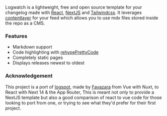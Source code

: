 Logwatch is a lightweight, free and open source template for your changelog made with [React](https://react.dev),
[NextJS](https://nextjs.org) and [Tailwindcss](https://tailwindcss.com). It leverages [contentlayer](https://www.npmjs.com/package/contentlayer)
for your feed which allows you to use mdx files stored inside the repo as a CMS.

### Features

- Markdown support
- Code highlighting with [rehypePrettyCode](https://www.npmjs.com/package/rehype-pretty-code)
- Completely static pages
- Displays releases newest to oldest

### Acknowledgement

This project is a port of [logspot](https://logspot.vercel.app/), made by [Fayazara](https://github.com/fayazara) from
Vue with Nuxt, to React with Next 14 & the App Router, This is meant not only to provide a NextJS template but also a
good comparison of react to vue code for those looking to port from one, or trying to see what they'd prefer for their
first project.
